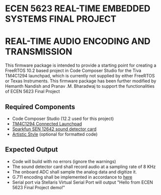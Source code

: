 # ECEN 5623 REAL-TIME EMBEDDED SYSTEMS FINAL PROJECT #
# REAL-TIME AUDIO ENCODING AND TRANSMISSION #

This firmware package is intended to provide a starting point for creating a FreeRTOS 10.2 based project in Code Composer Studio for the Tiva TM4C1294 launchpad, which is currently not supplied by either FreeRTOS or Texas Instruments. 
This firmware package has been further modified by Hemanth Nandish and Pranav .M. Bharadwaj to support the functionalities of ECEN 5623 Final Project

## Required Components ##
* Code Composer Studio (12.2 used for this project)
* [TM4C1294 Connected Launchpad](http://www.ti.com/tool/ek-tm4c1294xl)
* [Sparkfun SEN 12642 sound detector card](https://www.sparkfun.com/products/12642)
* [Artistic Style](http://astyle.sourceforge.net/astyle.html) (optional for formatted code)

## Expected Output ##
* Code will build with no errors (ignore the warnings)
* The sound detector card shall record audio at a sampling rate of 8 KHz
* The onboard ADC shall sample the analog data and digitize it. 
* G.711 encoding shall be implemented in accordance to [here](https://www.itu.int/rec/T-REC-G.711-198811-I/en)
* Serial port via Stellaris Virtual Serial Port will output "Hello from ECEN 5623 Final Project demo!"
